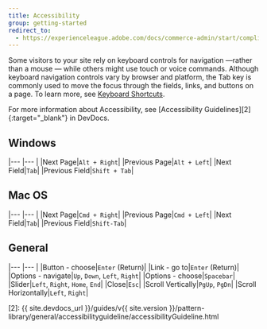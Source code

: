 ```yaml
---
title: Accessibility
group: getting-started
redirect_to:
  - https://experienceleague.adobe.com/docs/commerce-admin/start/compliance/navigation-accessibility.html
---
```


Some visitors to your site rely on keyboard controls for navigation —rather than a mouse — while others might use touch or voice commands. Although keyboard navigation controls vary by browser and platform, the Tab key is commonly used to move the focus through the fields, links, and buttons on a page. To learn more, see [Keyboard Shortcuts][1].

For more information about Accessibility, see [Accessibility Guidelines][2]{:target="_blank"} in DevDocs.

## Windows

|--- |--- |
|Next Page|`Alt + Right`|
|Previous Page|`Alt + Left`|
|Next Field|`Tab`|
|Previous Field|`Shift + Tab`|

## Mac OS

|--- |--- |
|Next Page|`Cmd + Right`|
|Previous Page|`Cmd + Left`|
|Next Field|`Tab`|
|Previous Field|`Shift-Tab`|

## General

|--- |--- |
|Button - choose|`Enter` (Return)|
|Link - go to|`Enter` (Return)|
|Options - navigate|`Up`, `Down`, `Left`, `Right`|
|Options - choose|`Spacebar`|
|Slider|`Left`, `Right`, `Home`, `End`|
|Close|`Esc`|
|Scroll Vertically|`PgUp`, `PgDn`|
|Scroll Horizontally|`Left`, `Right`|

[1]: https://en.wikipedia.org/wiki/Table_of_keyboard_shortcuts
[2]: {{ site.devdocs_url }}/guides/v{{ site.version }}/pattern-library/general/accessibilityguideline/accessibilityGuideline.html
